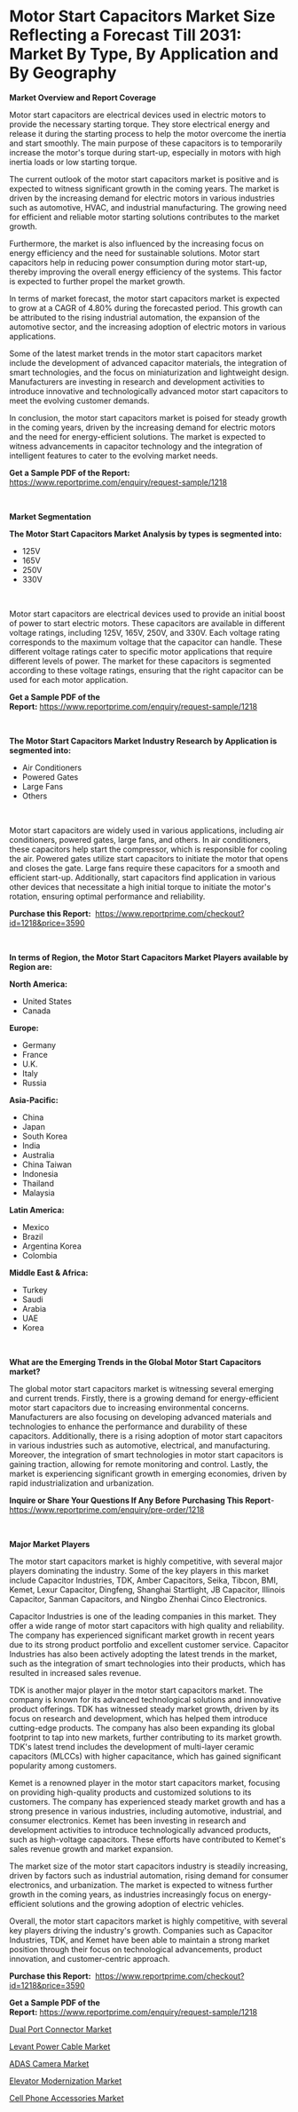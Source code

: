 <p><h1>Motor Start Capacitors Market Size Reflecting a Forecast Till 2031: Market By Type, By Application and By Geography</h1></p><p><strong>Market Overview and Report Coverage</strong></p>
<p><p>Motor start capacitors are electrical devices used in electric motors to provide the necessary starting torque. They store electrical energy and release it during the starting process to help the motor overcome the inertia and start smoothly. The main purpose of these capacitors is to temporarily increase the motor's torque during start-up, especially in motors with high inertia loads or low starting torque.</p><p>The current outlook of the motor start capacitors market is positive and is expected to witness significant growth in the coming years. The market is driven by the increasing demand for electric motors in various industries such as automotive, HVAC, and industrial manufacturing. The growing need for efficient and reliable motor starting solutions contributes to the market growth.</p><p>Furthermore, the market is also influenced by the increasing focus on energy efficiency and the need for sustainable solutions. Motor start capacitors help in reducing power consumption during motor start-up, thereby improving the overall energy efficiency of the systems. This factor is expected to further propel the market growth.</p><p>In terms of market forecast, the motor start capacitors market is expected to grow at a CAGR of 4.80% during the forecasted period. This growth can be attributed to the rising industrial automation, the expansion of the automotive sector, and the increasing adoption of electric motors in various applications.</p><p>Some of the latest market trends in the motor start capacitors market include the development of advanced capacitor materials, the integration of smart technologies, and the focus on miniaturization and lightweight design. Manufacturers are investing in research and development activities to introduce innovative and technologically advanced motor start capacitors to meet the evolving customer demands.</p><p>In conclusion, the motor start capacitors market is poised for steady growth in the coming years, driven by the increasing demand for electric motors and the need for energy-efficient solutions. The market is expected to witness advancements in capacitor technology and the integration of intelligent features to cater to the evolving market needs.</p></p>
<p><strong>Get a Sample PDF of the Report:</strong> <a href="https://www.reportprime.com/enquiry/request-sample/1218">https://www.reportprime.com/enquiry/request-sample/1218</a></p>
<p>&nbsp;</p>
<p><strong>Market Segmentation</strong></p>
<p><strong>The Motor Start Capacitors Market Analysis by types is segmented into:</strong></p>
<p><ul><li>125V</li><li>165V</li><li>250V</li><li>330V</li></ul></p>
<p>&nbsp;</p>
<p><p>Motor start capacitors are electrical devices used to provide an initial boost of power to start electric motors. These capacitors are available in different voltage ratings, including 125V, 165V, 250V, and 330V. Each voltage rating corresponds to the maximum voltage that the capacitor can handle. These different voltage ratings cater to specific motor applications that require different levels of power. The market for these capacitors is segmented according to these voltage ratings, ensuring that the right capacitor can be used for each motor application.</p></p>
<p><strong>Get a Sample PDF of the Report:</strong>&nbsp;<a href="https://www.reportprime.com/enquiry/request-sample/1218">https://www.reportprime.com/enquiry/request-sample/1218</a></p>
<p>&nbsp;</p>
<p><strong>The Motor Start Capacitors Market Industry Research by Application is segmented into:</strong></p>
<p><ul><li>Air Conditioners</li><li>Powered Gates</li><li>Large Fans</li><li>Others</li></ul></p>
<p>&nbsp;</p>
<p><p>Motor start capacitors are widely used in various applications, including air conditioners, powered gates, large fans, and others. In air conditioners, these capacitors help start the compressor, which is responsible for cooling the air. Powered gates utilize start capacitors to initiate the motor that opens and closes the gate. Large fans require these capacitors for a smooth and efficient start-up. Additionally, start capacitors find application in various other devices that necessitate a high initial torque to initiate the motor's rotation, ensuring optimal performance and reliability.</p></p>
<p><strong>Purchase this Report:</strong>&nbsp; <a href="https://www.reportprime.com/checkout?id=1218&price=3590">https://www.reportprime.com/checkout?id=1218&price=3590</a></p>
<p>&nbsp;</p>
<p><strong>In terms of Region, the Motor Start Capacitors Market Players available by Region are:</strong></p>
<p>
    <p> <strong> North America: </strong>
        <ul>
            <li>United States</li>
            <li>Canada</li>
        </ul>
        </p> 
    <p> <strong> Europe: </strong>
        <ul>
            <li>Germany</li>
            <li>France</li>
            <li>U.K.</li>
            <li>Italy</li>
            <li>Russia</li>
        </ul>
        </p> 
    <p> <strong> Asia-Pacific: </strong>
        <ul>
            <li>China</li>
            <li>Japan</li>
            <li>South Korea</li>
            <li>India</li>
            <li>Australia</li>
            <li>China Taiwan</li>
            <li>Indonesia</li>
            <li>Thailand</li>
            <li>Malaysia</li>
        </ul>
        </p> 
    <p> <strong> Latin America: </strong>
        <ul>
            <li>Mexico</li>
            <li>Brazil</li>
            <li>Argentina Korea</li>
            <li>Colombia</li>
        </ul>
        </p> 
    <p> <strong> Middle East & Africa: </strong>
        <ul>
            <li>Turkey</li>
            <li>Saudi</li>
            <li>Arabia</li>
            <li>UAE</li>
            <li>Korea</li>
        </ul>
    </p>
    </p>
<p>&nbsp;</p>
<p><strong>What are the Emerging Trends in the Global Motor Start Capacitors market?</strong></p>
<p><p>The global motor start capacitors market is witnessing several emerging and current trends. Firstly, there is a growing demand for energy-efficient motor start capacitors due to increasing environmental concerns. Manufacturers are also focusing on developing advanced materials and technologies to enhance the performance and durability of these capacitors. Additionally, there is a rising adoption of motor start capacitors in various industries such as automotive, electrical, and manufacturing. Moreover, the integration of smart technologies in motor start capacitors is gaining traction, allowing for remote monitoring and control. Lastly, the market is experiencing significant growth in emerging economies, driven by rapid industrialization and urbanization.</p></p>
<p><strong>Inquire or Share Your Questions If Any Before Purchasing This Report</strong>- <a href="https://www.reportprime.com/enquiry/pre-order/1218">https://www.reportprime.com/enquiry/pre-order/1218</a></p>
<p>&nbsp;</p>
<p><strong>Major Market Players</strong></p>
<p><p>The motor start capacitors market is highly competitive, with several major players dominating the industry. Some of the key players in this market include Capacitor Industries, TDK, Amber Capacitors, Seika, Tibcon, BMI, Kemet, Lexur Capacitor, Dingfeng, Shanghai Startlight, JB Capacitor, Illinois Capacitor, Sanman Capacitors, and Ningbo Zhenhai Cinco Electronics.</p><p>Capacitor Industries is one of the leading companies in this market. They offer a wide range of motor start capacitors with high quality and reliability. The company has experienced significant market growth in recent years due to its strong product portfolio and excellent customer service. Capacitor Industries has also been actively adopting the latest trends in the market, such as the integration of smart technologies into their products, which has resulted in increased sales revenue.</p><p>TDK is another major player in the motor start capacitors market. The company is known for its advanced technological solutions and innovative product offerings. TDK has witnessed steady market growth, driven by its focus on research and development, which has helped them introduce cutting-edge products. The company has also been expanding its global footprint to tap into new markets, further contributing to its market growth. TDK's latest trend includes the development of multi-layer ceramic capacitors (MLCCs) with higher capacitance, which has gained significant popularity among customers.</p><p>Kemet is a renowned player in the motor start capacitors market, focusing on providing high-quality products and customized solutions to its customers. The company has experienced steady market growth and has a strong presence in various industries, including automotive, industrial, and consumer electronics. Kemet has been investing in research and development activities to introduce technologically advanced products, such as high-voltage capacitors. These efforts have contributed to Kemet's sales revenue growth and market expansion.</p><p>The market size of the motor start capacitors industry is steadily increasing, driven by factors such as industrial automation, rising demand for consumer electronics, and urbanization. The market is expected to witness further growth in the coming years, as industries increasingly focus on energy-efficient solutions and the growing adoption of electric vehicles.</p><p>Overall, the motor start capacitors market is highly competitive, with several key players driving the industry's growth. Companies such as Capacitor Industries, TDK, and Kemet have been able to maintain a strong market position through their focus on technological advancements, product innovation, and customer-centric approach.</p></p>
<p><strong>Purchase this Report:</strong>&nbsp;&nbsp;<a href="https://www.reportprime.com/checkout?id=1218&price=3590">https://www.reportprime.com/checkout?id=1218&price=3590</a></p>
<p></p>
<p><strong>Get a Sample PDF of the Report:</strong>&nbsp;<a href="https://www.reportprime.com/enquiry/request-sample/1218">https://www.reportprime.com/enquiry/request-sample/1218</a></p>
<p><p><a href="https://github.com/bmorecock/Market-Research-Report-List-1/blob/main/dual-port-connector-market.md">Dual Port Connector Market</a></p><p><a href="https://github.com/mohamedbakry57/Market-Research-Report-List-1/blob/main/levant-power-cable-market.md">Levant Power Cable Market</a></p><p><a href="https://github.com/angelajermaine/Market-Research-Report-List-1/blob/main/adas-camera-market.md">ADAS Camera Market</a></p><p><a href="https://github.com/laholand/Market-Research-Report-List-1/blob/main/elevator-modernization-market.md">Elevator Modernization Market</a></p><p><a href="https://github.com/sougarounis/Market-Research-Report-List-1/blob/main/cell-phone-accessories-market.md">Cell Phone Accessories Market</a></p></p>